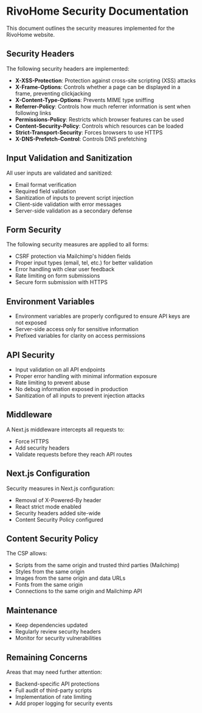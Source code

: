 # RivoHome Security Documentation

This document outlines the security measures implemented for the RivoHome website.

## Security Headers

The following security headers are implemented:

- **X-XSS-Protection**: Protection against cross-site scripting (XSS) attacks
- **X-Frame-Options**: Controls whether a page can be displayed in a frame, preventing clickjacking
- **X-Content-Type-Options**: Prevents MIME type sniffing
- **Referrer-Policy**: Controls how much referrer information is sent when following links
- **Permissions-Policy**: Restricts which browser features can be used
- **Content-Security-Policy**: Controls which resources can be loaded
- **Strict-Transport-Security**: Forces browsers to use HTTPS
- **X-DNS-Prefetch-Control**: Controls DNS prefetching

## Input Validation and Sanitization

All user inputs are validated and sanitized:

- Email format verification
- Required field validation
- Sanitization of inputs to prevent script injection
- Client-side validation with error messages
- Server-side validation as a secondary defense

## Form Security

The following security measures are applied to all forms:

- CSRF protection via Mailchimp's hidden fields
- Proper input types (email, tel, etc.) for better validation
- Error handling with clear user feedback
- Rate limiting on form submissions
- Secure form submission with HTTPS

## Environment Variables

- Environment variables are properly configured to ensure API keys are not exposed
- Server-side access only for sensitive information
- Prefixed variables for clarity on access permissions

## API Security

- Input validation on all API endpoints
- Proper error handling with minimal information exposure
- Rate limiting to prevent abuse
- No debug information exposed in production
- Sanitization of all inputs to prevent injection attacks

## Middleware

A Next.js middleware intercepts all requests to:

- Force HTTPS
- Add security headers
- Validate requests before they reach API routes

## Next.js Configuration

Security measures in Next.js configuration:

- Removal of X-Powered-By header
- React strict mode enabled
- Security headers added site-wide
- Content Security Policy configured

## Content Security Policy

The CSP allows:
- Scripts from the same origin and trusted third parties (Mailchimp)
- Styles from the same origin
- Images from the same origin and data URLs
- Fonts from the same origin
- Connections to the same origin and Mailchimp API

## Maintenance

- Keep dependencies updated
- Regularly review security headers
- Monitor for security vulnerabilities

## Remaining Concerns

Areas that may need further attention:

- Backend-specific API protections
- Full audit of third-party scripts
- Implementation of rate limiting
- Add proper logging for security events 